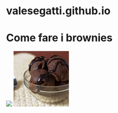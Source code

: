 # valesegatti.github.io
<html>
  <body>
    <h1>Come fare i brownies </h1>
   <img src="https://live.staticflickr.com/3194/3062117056_7d466a8966_b.jpg">
    <img src="images/4869832969_0bd11d84e0_q.jpg">
<script> src="https://www.gdprset.it/widget/gdpr-it-1.js" type="text/javascript" </script>
</html>

